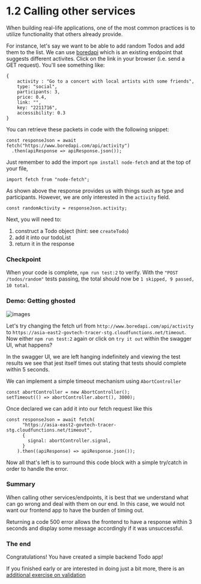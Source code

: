 # 1.2 Calling other services

When building real-life applications, one of the most common practices is to utilize functionality that others already provide. 

For instance, let's say we want to be able to add random Todos and add them to the list.
We can use [boredapi](http://www.boredapi.com/api/activity) which is an existing endpoint that suggests different activites. Click on the link in your browser (i.e. send a GET request). You'll see something like:
```
{
    activity : "Go to a concert with local artists with some friends",
    type: "social",
    participants: 3,
    price: 0.4,
    link: "",
    key: "2211716",
    accessibility: 0.3
}
```

You can retrieve these packets in code with the following snippet:
```
const responseJson = await fetch("https://www.boredapi.com/api/activity")
  .then(apiResponse => apiResponse.json());
```
Just remember to add the import `npm install node-fetch` and at the top of your file,
```
import fetch from "node-fetch";
```

As shown above the response provides us with things such as type and participants. However, we are only interested in the `activity` field.

`const randomActivity = responseJson.activity;`

Next, you will need to: 
1. construct a Todo object (hint: see `createTodo`)
2. add it into our todoList
3. return it in the response

### Checkpoint
When your code is complete, `npm run test:2` to verify. With the `"POST /todos/random"` tests passing, the total should now be `1 skipped, 9 passed, 10 total`.

### Demo: Getting ghosted
![images](https://user-images.githubusercontent.com/31716292/134328422-40afa902-9667-48e0-a128-951340cb3f0c.png)

Let's try changing the fetch url from `http://www.boredapi.com/api/activity` to 
`https://asia-east2-govtech-tracer-stg.cloudfunctions.net/timeout`. Now either `npm run test:2` again or click on `try it out` within the swagger UI, what happens?

In the swagger UI, we are left hanging indefinitely and viewing the test results we see that jest itself times out stating that tests should complete within 5 seconds.

We can implement a simple timeout mechanism using `AbortController`

```
const abortController = new AbortController();
setTimeout(() => abortController.abort(), 3000);
```

Once declared we can add it into our fetch request like this

```
const responseJson = await fetch(
      "https://asia-east2-govtech-tracer-stg.cloudfunctions.net/timeout",
      {
        signal: abortController.signal,
      }
    ).then((apiResponse) => apiResponse.json());
```

Now all that's left is to surround this code block with a simple try/catch in order to handle the error.

### Summary
When calling other services/endpoints, it is best that we understand what can go wrong and deal with them on our end. In this case, we would not want our frontend app to have the burden of timing out. 

Returning a code 500 error allows the frontend to have a response within 3 seconds and display some message accordingly if it was unsuccessful.

### The end
Congratulations! You have created a simple backend Todo app!

If you finished early or are interested in doing just a bit more, there is an [additional exercise on validation](./Validation)